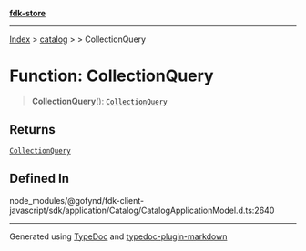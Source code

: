 [**fdk-store**](../../../README.md)
***

[Index](../../../API.md) > [catalog](../../README.md) > [<internal>](../README.md) > CollectionQuery

# Function: CollectionQuery

> **CollectionQuery**(): [`CollectionQuery`](../type-aliases/type-alias.CollectionQuery.md)

## Returns

[`CollectionQuery`](../type-aliases/type-alias.CollectionQuery.md)

## Defined In

node\_modules/@gofynd/fdk-client-javascript/sdk/application/Catalog/CatalogApplicationModel.d.ts:2640

***
Generated using [TypeDoc](https://typedoc.org/) and [typedoc-plugin-markdown](https://www.npmjs.com/package/typedoc-plugin-markdown)
